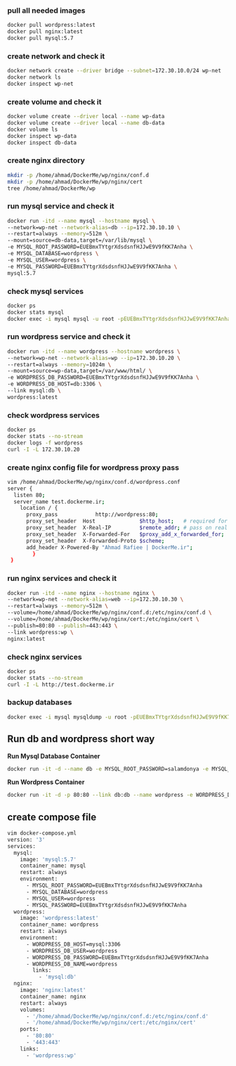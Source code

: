 

### pull all needed images 
```bash
docker pull wordpress:latest
docker pull nginx:latest
docker pull mysql:5.7
```

### create network and check it 
```bash
docker network create --driver bridge --subnet=172.30.10.0/24 wp-net
docker network ls
docker inspect wp-net
```

### create volume and check it 
```bash
docker volume create --driver local --name wp-data
docker volume create --driver local --name db-data
docker volume ls
docker inspect wp-data
docker inspect db-data
```

### create nginx directory
```bash 
mkdir -p /home/ahmad/DockerMe/wp/nginx/conf.d
mkdir -p /home/ahmad/DockerMe/wp/nginx/cert
tree /home/ahmad/DockerMe/wp
```

### run mysql service and check it
```bash
docker run -itd --name mysql --hostname mysql \
--network=wp-net --network-alias=db --ip=172.30.10.10 \
--restart=always --memory=512m \
--mount=source=db-data,target=/var/lib/mysql \
-e MYSQL_ROOT_PASSWORD=EUEBmxTYtgrXdsdsnfHJJwE9V9fKK7Anha \
-e MYSQL_DATABASE=wordpress \
-e MYSQL_USER=wordpress \
-e MYSQL_PASSWORD=EUEBmxTYtgrXdsdsnfHJJwE9V9fKK7Anha \
mysql:5.7
```

### check mysql services
```bash
docker ps
docker stats mysql
docker exec -i mysql mysql -u root -pEUEBmxTYtgrXdsdsnfHJJwE9V9fKK7Anha  <<< "show databases"
```

### run wordpress service and check it
```bash
docker run -itd --name wordpress --hostname wordpress \
--network=wp-net --network-alias=wp --ip=172.30.10.20 \
--restart=always --memory=1024m \
--mount=source=wp-data,target=/var/www/html/ \
-e WORDPRESS_DB_PASSWORD=EUEBmxTYtgrXdsdsnfHJJwE9V9fKK7Anha \
-e WORDPRESS_DB_HOST=db:3306 \
--link mysql:db \
wordpress:latest
```

### check wordpress services
```bash
docker ps
docker stats --no-stream
docker logs -f wordpress 
curl -I -L 172.30.10.20
```

### create nginx config file for wordpress proxy pass
```bash
vim /home/ahmad/DockerMe/wp/nginx/conf.d/wordpress.conf
server {
  listen 80;
  server_name test.dockerme.ir;
    location / {
      proxy_pass            http://wordpress:80;
      proxy_set_header  Host              $http_host;   # required for docker client's sake
      proxy_set_header  X-Real-IP         $remote_addr; # pass on real client's IP
      proxy_set_header  X-Forwarded-For   $proxy_add_x_forwarded_for;
      proxy_set_header  X-Forwarded-Proto $scheme;
      add_header X-Powered-By "Ahmad Rafiee | DockerMe.ir";
        }
 }
```

### run nginx services and check it
```bash
docker run -itd --name nginx --hostname nginx \
--network=wp-net --network-alias=web --ip=172.30.10.30 \
--restart=always --memory=512m \
--volume=/home/ahmad/DockerMe/wp/nginx/conf.d:/etc/nginx/conf.d \
--volume=/home/ahmad/DockerMe/wp/nginx/cert:/etc/nginx/cert \
--publish=80:80 --publish=443:443 \
--link wordpress:wp \
nginx:latest
```

### check nginx services
```bash
docker ps
docker stats --no-stream
curl -I -L http://test.dockerme.ir
```

### backup databases
```bash
docker exec -i mysql mysqldump -u root -pEUEBmxTYtgrXdsdsnfHJJwE9V9fKK7Anha --all-databases --single-transaction --quick  > full-backup-$(date +%F).sql
```


## Run db and wordpress short way
**Run Mysql Database Container**
```bash
docker run -it -d --name db -e MYSQL_ROOT_PASSWORD=salamdonya -e MYSQL_DATABASE=wordpress -e MYSQL_USER=wordpress -e MYSQL_PASSWORD=salamdonya mysql:5.7
```
**Run Wordpress Container**
```bash
docker run -it -d -p 80:80 --link db:db --name wordpress -e WORDPRESS_DB_HOST=db:3306 -e WORDPRESS_DB_PASSWORD=salamdonya wordpress:latest
```

## create compose file
```bash
vim docker-compose.yml
version: '3'
services:
  mysql:
    image: 'mysql:5.7'
    container_name: mysql
    restart: always
    environment:
      - MYSQL_ROOT_PASSWORD=EUEBmxTYtgrXdsdsnfHJJwE9V9fKK7Anha
      - MYSQL_DATABASE=wordpress
      - MYSQL_USER=wordpress
      - MYSQL_PASSWORD=EUEBmxTYtgrXdsdsnfHJJwE9V9fKK7Anha
  wordpress:
    image: 'wordpress:latest'      
    container_name: wordpress
    restart: always
    environment:
      - WORDPRESS_DB_HOST=mysql:3306
      - WORDPRESS_DB_USER=wordpress
      - WORDPRESS_DB_PASSWORD=EUEBmxTYtgrXdsdsnfHJJwE9V9fKK7Anha
      - WORDPRESS_DB_NAME=wordpress
        links:
          - 'mysql:db'
  nginx:
    image: 'nginx:latest'
    container_name: nginx
    restart: always
    volumes:
      - '/home/ahmad/DockerMe/wp/nginx/conf.d:/etc/nginx/conf.d'
      - '/home/ahmad/DockerMe/wp/nginx/cert:/etc/nginx/cert'
    ports:
      - '80:80'
      - '443:443'
    links:
      - 'wordpress:wp'
```
